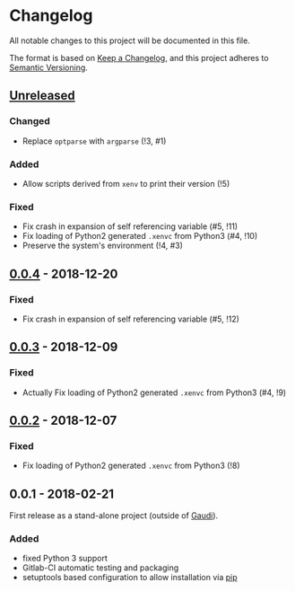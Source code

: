 # Changelog
All notable changes to this project will be documented in this file.

The format is based on [Keep a Changelog](https://keepachangelog.com/en/1.0.0/),
and this project adheres to [Semantic Versioning](https://semver.org/spec/v2.0.0.html).

## [Unreleased]

### Changed
- Replace `optparse` with `argparse` (!3, #1)

### Added
- Allow scripts derived from `xenv` to print their version (!5)

### Fixed
- Fix crash in expansion of self referencing variable (#5, !11)
- Fix loading of Python2 generated `.xenvc` from Python3 (#4, !10)
- Preserve the system's environment (!4, #3)


## [0.0.4] - 2018-12-20
### Fixed
- Fix crash in expansion of self referencing variable (#5, !12)


## [0.0.3] - 2018-12-09
### Fixed
- Actually Fix loading of Python2 generated `.xenvc` from Python3 (#4, !9)


## [0.0.2] - 2018-12-07
### Fixed
- Fix loading of Python2 generated `.xenvc` from Python3 (!8)


## 0.0.1 - 2018-02-21
First release as a stand-alone project (outside of [Gaudi](gaudi/Gaudi)).

### Added
- fixed Python 3 support
- Gitlab-CI automatic testing and packaging
- setuptools based configuration to allow installation via [pip](https://pypi.org/project/pip/)


[Unreleased]: https://gitlab.cern.ch/gaudi/xenv/compare/0.0.4...master
[0.0.4]: https://gitlab.cern.ch/gaudi/xenv/compare/0.0.3...0.0.4
[0.0.3]: https://gitlab.cern.ch/gaudi/xenv/compare/0.0.2...0.0.3
[0.0.2]: https://gitlab.cern.ch/gaudi/xenv/compare/0.0.1...0.0.2
